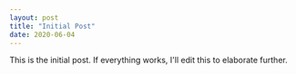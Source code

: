 ```yaml
---
layout: post
title: "Initial Post"
date: 2020-06-04
---
```


This is the initial post. If everything works, I'll edit this to elaborate further.
